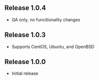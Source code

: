 ##  Release 1.0.4

* QA only, no funcitionality changes

##  Release 1.0.3

* Supports CentOS, Ubuntu, and OpenBSD

## Release 1.0.0

* Initial release
